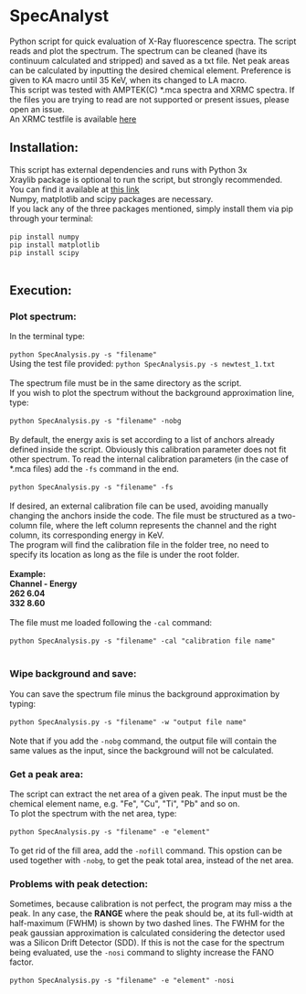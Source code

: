 # SpecAnalyst
Python script for quick evaluation of X-Ray fluorescence spectra. The script reads and plot the spectrum. The spectrum can be cleaned (have its continuum calculated and stripped) and saved as a txt file. Net peak areas can be calculated by inputting the desired chemical element. Preference is given to KA macro until 35 KeV, when its changed to LA macro.<br>
This script was tested with AMPTEK(C) *.mca spectra and XRMC spectra. If the files you are trying to read are not supported or present issues, please open an issue.<br>
An XRMC testfile is available [here](../master/newtest_1.txt)

## Installation:

This script has external dependencies and runs with Python 3x<br>
Xraylib package is optional to run the script, but strongly recommended. You can find it available at [this link](https://github.com/tschoonj/xraylib/wiki)<br>
Numpy, matplotlib and scipy packages are necessary.<br>
If you lack any of the three packages mentioned, simply install them via pip through your terminal:<br>
<br>
`pip install numpy`<br>
`pip install matplotlib`<br>
`pip install scipy`<br>
<br>
## Execution:

### Plot spectrum:
In the terminal type:<br>
<br>
`python SpecAnalysis.py -s "filename"`<br>
Using the test file provided: `python SpecAnalysis.py -s newtest_1.txt`<br>
<br>
The spectrum file must be in the same directory as the script.<br>
If you wish to plot the spectrum without the background approximation line, type:<br>
<br>
`python SpecAnalysis.py -s "filename" -nobg`<br>
<br>
By default, the energy axis is set according to a list of anchors already defined inside the script. Obviously this calibration parameter does not fit other spectrum. To read the internal calibration parameters (in the case of *.mca files) add the `-fs` command in the end.<br>
<br>
`python SpecAnalysis.py -s "filename" -fs`<br>
<br>
If desired, an external calibration file can be used, avoiding manually changing the anchors inside the code. The file must be structured as a two-column file, where the left column represents the channel and the right column, its corresponding energy in KeV.<br>
The program will find the calibration file in the folder tree, no need to specify its location as long as the file is under the root folder.<br>
<br>
**Example:<br>
Channel - Energy<br>
262 6.04<br>
332 8.60**<br>
<br>
The file must me loaded following the `-cal` command:<br>
<br>
`python SpecAnalysis.py -s "filename" -cal "calibration file name"`<br>
<br>

### Wipe background and save:
You can save the spectrum file minus the background approximation by typing:<br>
<br>
`python SpecAnalysis.py -s "filename" -w "output file name"`<br>
<br>
Note that if you add the `-nobg` command, the output file will contain the same values as the input, since the background will not be calculated.<br>

### Get a peak area:
The script can extract the net area of a given peak. The input must be the chemical element name, e.g. "Fe", "Cu", "Ti", "Pb" and so on.<br>
To plot the spectrum with the net area, type:<br>
<br>
`python SpecAnalysis.py -s "filename" -e "element"`<br>
<br>
To get rid of the fill area, add the `-nofill` command. This opstion can be used together with `-nobg`, to get the peak total area, instead of the net area.<br>

### Problems with peak detection:
Sometimes, because calibration is not perfect, the program may miss a the peak. In any case, the **RANGE** where the peak should be, at its full-width at half-maximum (FWHM) is shown by two dashed lines. The FWHM for the peak gaussian approximation is calculated considering the detector used was a Silicon Drift Detector (SDD). If this is not the case for the spectrum being evaluated, use the `-nosi` command to slighty increase the FANO factor.<br>
<br>
`python SpecAnalysis.py -s "filename" -e "element" -nosi`<br>
<br>
